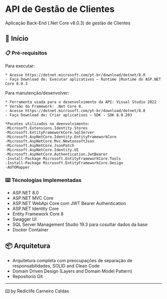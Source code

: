 # API de Gestão de Clientes

Aplicação Back-End (.Net Core v8.0.3) de gestão de Clientes

## 🚀 Início


### 📋 Pré-requisitos


Para executar:
```
* Acesse https://dotnet.microsoft.com/pt-br/download/dotnet/8.0
- Faça Download de: Executar aplicativos – Runtime |Runtime do ASP.NET Core 8.0.3
```

Para manutenção/desenvolver:
```
* Ferramenta usada para o desenvolvimento da API: Visual Studio 2022
* Versão do Framework: .Net Core 8.
- Acesse https://dotnet.microsoft.com/pt-br/download/dotnet/8.0  
- Faça Download de: Criar aplicativos – SDK - SDK 8.0.203

*Pacotes utilizados no deenvolvimento:
-Microsoft.Extensions.Identity.Stores 
-Microsoft.EntityFrameworkCore.SqlServer
-Microsoft.AspNetCore.Identity.EntityFrameworkCore
-Microsoft.AspNetCore.Mvc.NewtonsoftJson
-Microsoft.AspNetCore.JsonPatch	
-Microsoft.AspNetCore.Identity.UI
-Microsoft.AspNetCore.Authentication.JwtBearer
-Install-Package Microsoft.EntityFrameworkCore.Tools
-Install-Package Microsoft.EntityFrameworkCore.Design
-AUTOMapper

```

### ⌨️ Técnologias Implementadas

* ASP.NET 8.0
* ASP.NET MVC Core
* ASP.NET WebApi Core com JWT Bearer Authentication
* ASP.NET Identity Core
* Entity Framework Core 8
* Swagger UI
* SQL Server Management Studio	19.3 para cosultar dados da base
* Docker Container


## 📦 Arquitetura

* Arquitetura completa com preocupações de separação de responsabilidades, SOLID and Clean Code
* Domain Driven Design (Layers and Domain Model Pattern)
* Repositorio Git


---
⌨️ by Rediclife Carneiro Caldas
